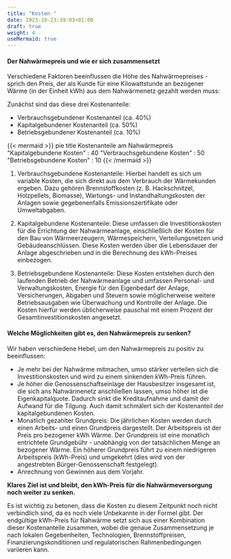 ```yaml
---
title: "Kosten "
date: 2023-10-23:39:03+01:00
draft: true
weight: 4
useMermaid: true
---
```


#### Der Nahwärmepreis und wie er sich zusammensetzt

Verschiedene Faktoren beeinflussen die Höhe des Nahwärmepreises - sprich den Preis, der als Kunde für eine Kilowattstunde an bezogener Wärme (in der Einheit kWh) aus dem Nahwärmenetz gezahlt werden muss:

Zunächst sind das diese drei Kostenanteile:
- Verbrauchsgebundener Kostenanteil (ca. 40%)
- Kapitalgebundener Kostenanteil (ca. 50%)
- Betriebsgebundener Kostenanteil (ca. 10%)

{{< mermaid >}}
pie title Kostenanteile am Nahwärmepreis
    "Kapitalgebundene Kosten" : 40
    "Verbrauchsgebundene Kosten" : 50
    "Betriebsgebundene Kosten" : 10
{{< /mermaid >}}

1. Verbrauchsgebundene Kostenanteile:
   Hierbei handelt es sich um variable Kosten, die sich direkt aus dem Verbrauch der Wärmekunden ergeben. Dazu gehören Brennstoffkosten (z. B. Hackschnitzel, Holzpellets, Biomasse), Wartungs- und Instandhaltungskosten der Anlagen sowie gegebenenfalls Emissionszertifikate oder Umweltabgaben.

2. Kapitalgebundene Kostenanteile:
   Diese umfassen die Investitionskosten für die Errichtung der Nahwärmeanlage, einschließlich der Kosten für den Bau von Wärmeerzeugern, Wärmespeichern, Verteilungsnetzen und Gebäudeanschlüssen. Diese Kosten werden über die Lebensdauer der Anlage abgeschrieben und in die Berechnung des kWh-Preises einbezogen.


3. Betriebsgebundene Kostenanteile:
   Diese Kosten entstehen durch den laufenden Betrieb der Nahwärmeanlage und umfassen Personal- und Verwaltungskosten, Energie für den Eigenbedarf der Anlage, Versicherungen, Abgaben und Steuern sowie möglicherweise weitere Betriebsausgaben wie Überwachung und Kontrolle der Anlage. Die Kosten hierfür werden üblicherweise pauschal mit einem Prozent der Gesamtinvestitionskosten angesetzt.

#### Welche Möglichkeiten gibt es, den Nahwärmepreis zu senken?

Wir haben verschiedene Hebel, um den Nahwärmepreis zu positiv zu beeinflussen:

- Je mehr bei der Nahwärme mitmachen, umso stärker verteilen sich die Investitionskosten und wird zu einem sinkenden kWh-Preis führen.
- Je höher die Genossenschaftseinlage der Hausbesitzer insgesamt ist, die sich ans Nahwärmenetz anschließen lassen, umso höher ist die Eigenkapitalquote. Dadurch sinkt die Kreditaufnahme und damit der Aufwand für die Tilgung. Auch damit schmälert sich der Kostenanteil der kapitalgebundenen Kosten.
- Monatlich gezahlter Grundpreis: Die jährlichen Kosten werden durch einen Arbeits- und einen Grundpreis dargestellt. Der Arbeitspreis ist der Preis pro bezogener kWh Wärme. Der Grundpreis ist eine monatlich entrichtete Grundgebühr - unabhängig von der tatsächlichen Menge an bezogener Wärme. Ein höherer Grundpreis führt zu einem niedrigeren Arbeitspreis (kWh-Preis) und umgekehrt (dies wird von der angestrebten Bürger-Genossenschaft festgelegt). 
- Anrechnung von Gewinnen aus dem Vorjahr.

**Klares Ziel ist und bleibt, den kWh-Preis für die Nahwärmeversorgung noch weiter zu senken.**

Es ist wichtig zu betonen, dass die Kosten zu diesem Zeitpunkt noch nicht verbindlich sind, da es noch viele Unbekannte in der Formel gibt.
Der endgültige kWh-Preis für Nahwärme setzt sich aus einer Kombination dieser Kostenanteile zusammen, wobei die genaue Zusammensetzung je nach lokalen Gegebenheiten, Technologien, Brennstoffpreisen, Finanzierungskonditionen und regulatorischen Rahmenbedingungen variieren kann.
